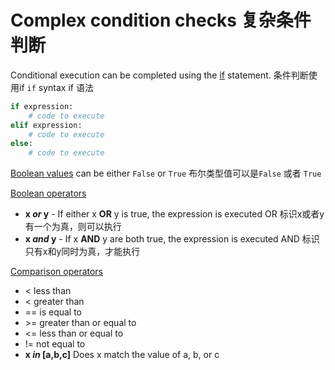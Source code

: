 # Complex condition checks  复杂条件判断

Conditional execution can be completed using the [if](https://docs.python.org/3/reference/compound_stmts.html#the-if-statement) statement.
条件判断使用if
`if` syntax  if 语法

```python
if expression:
    # code to execute
elif expression:
    # code to execute
else:
    # code to execute
```

[Boolean values](https://docs.python.org/3/library/stdtypes.html#boolean-values) can be either `False` or `True`  布尔类型值可以是`False` 或者 `True` 

[Boolean operators](https://docs.python.org/3/library/stdtypes.html#boolean-operations-and-or-not)

- **x *or* y** - If either x **OR** y is true, the expression is executed   OR 标识x或者y有一个为真，则可以执行
- **x *and* y** - If x **AND** y are both true, the expression is executed  AND 标识只有x和y同时为真，才能执行

[Comparison operators](https://docs.python.org/3/library/stdtypes.html#comparisons)

- < less than
- < greater than
- == is equal to
- \>= greater than or equal to
- <= less than or equal to
- != not equal to
- **x *in* [a,b,c]** Does x match the value of a, b, or c
